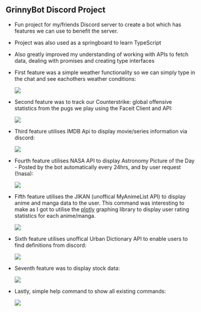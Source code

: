 ## GrinnyBot Discord Project

- Fun project for my/friends Discord server to create a bot which has features we can use to benefit the server.

- Project was also used as a springboard to learn TypeScript
- Also greatly improved my understanding of working with APIs to fetch data, dealing with promises and creating type interfaces

- First feature was a simple weather functionality so we can simply type in the chat and see eachothers weather conditions:

  <p float="left">
    <img src="https://i.gyazo.com/2046295031b19cc8c38fb7bbc7e6b82c.png">
  </p>

- Second feature was to track our Counterstrike: global offensive statistics from the pugs we play using the Faceit Client and API:

  <p float="left">
    <img src="https://i.gyazo.com/376ae5c058a4ca7d422051046e940688.png">
  </p>

- Third feature utilises IMDB Api to display movie/series information via discord:

    <p float="left">
      <img src="https://i.gyazo.com/8276d2a6ae62d6e0769fc4e086f93285.png">
    </p>

- Fourth feature utilises NASA API to display Astronomy Picture of the Day - Posted by the bot automatically every 24hrs, and by user request (!nasa):

    <p float="left">
      <img src="https://i.gyazo.com/cedf7be3708a90b20a094d5adcc7c2b1.png">
    </p>

- Fifth feature utilises the JIKAN (unoffical MyAnimeList API) to display anime and manga data to the user. This command was interesting to make as I got to utilise the [plotly](https://plot.ly/nodejs/getting-started/#getting-started-with-plotly-for-nodejs) graphing library to display user rating statistics for each anime/manga.

    <p float="left">
      <img src="https://i.gyazo.com/a96073e8692bfdbc444aced9e8671398.png">
    </p>

- Sixth feature utilises unoffical Urban Dictionary API to enable users to find definitions from discord:

    <p float="left">
      <img src="https://i.gyazo.com/00250ef06bb902bcec47ad88eaa6b38b.png">
    </p>

- Seventh feature was to display stock data:

  <p float="left">
    <img src="https://i.gyazo.com/162746deaa096d8eabb6cfece2dbd15b.png">
  </p>

* Lastly, simple help command to show all existing commands:
  <p float="left">
    <img src="https://i.gyazo.com/7d44a3e9085df8d1af184b55c7edd8c8.png">
  </p>
